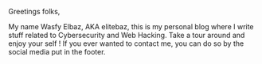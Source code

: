 Greetings folks,

My name Wasfy Elbaz, AKA elitebaz, this is my personal blog where I write stuff related to Cybersecurity and Web Hacking. Take a tour around and enjoy your self ! 
If you ever wanted to contact me, you can do so by the social media put in the footer.
